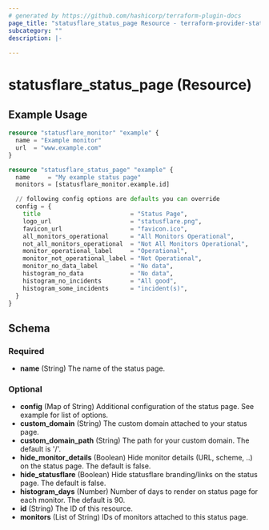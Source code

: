 ```yaml
---
# generated by https://github.com/hashicorp/terraform-plugin-docs
page_title: "statusflare_status_page Resource - terraform-provider-statusflare"
subcategory: ""
description: |-
  
---
```


# statusflare_status_page (Resource)



## Example Usage

```terraform
resource "statusflare_monitor" "example" {
  name = "Example monitor"
  url  = "www.example.com"
}

resource "statusflare_status_page" "example" {
  name     = "My example status page"
  monitors = [statusflare_monitor.example.id]

  // following config options are defaults you can override
  config = {
    title                         = "Status Page",
    logo_url                      = "statusflare.png",
    favicon_url                   = "favicon.ico",
    all_monitors_operational      = "All Monitors Operational",
    not_all_monitors_operational  = "Not All Monitors Operational",
    monitor_operational_label     = "Operational",
    monitor_not_operational_label = "Not Operational",
    monitor_no_data_label         = "No data",
    histogram_no_data             = "No data",
    histogram_no_incidents        = "All good",
    histogram_some_incidents      = "incident(s)",
  }
}
```

<!-- schema generated by tfplugindocs -->
## Schema

### Required

- **name** (String) The name of the status page.

### Optional

- **config** (Map of String) Additional configuration of the status page. See example for list of options.
- **custom_domain** (String) The custom domain attached to your status page.
- **custom_domain_path** (String) The path for your custom domain. The default is '/'.
- **hide_monitor_details** (Boolean) Hide monitor details (URL, scheme, ..) on the status page. The default is false.
- **hide_statusflare** (Boolean) Hide statusflare branding/links on the status page. The default is false.
- **histogram_days** (Number) Number of days to render on status page for each monitor. The default is 90.
- **id** (String) The ID of this resource.
- **monitors** (List of String) IDs of monitors attached to this status page.



